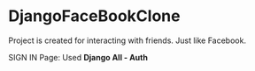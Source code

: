 # DjangoFaceBookClone

Project is created for interacting with friends. Just like Facebook.

SIGN IN Page: Used **Django All - Auth**


